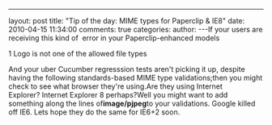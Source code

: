 

---
layout: post
title: "Tip of the day: MIME types for Paperclip & IE8"
date: 2010-04-15 11:34:00
comments: true
categories:
author: 
---If your users are receiving this kind of  error in your Paperclip-enhanced models


1
Logo is not one of the allowed file types

And your uber Cucumber regresssion tests aren't picking it up, despite having the following standards-based MIME type validations;then you might check to see what browser they're using.Are they using Internet Explorer? Internet Explorer 8 perhaps?Well you might want to add something along the lines of**image/pjpeg**to your validations. Google killed off IE6. Lets hope they do the same for IE6+2 soon.